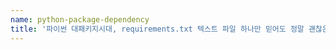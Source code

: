 ```yaml
---
name: python-package-dependency
title: '파이썬 대패키지시대, requirements.txt 텍스트 파일 하나만 믿어도 정말 괜찮은 걸까'
---
```


